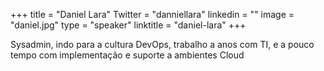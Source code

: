 +++ 
title = "Daniel Lara" 
Twitter = "danniellara" 
linkedin = "" 
image = "daniel.jpg" 
type = "speaker" 
linktitle = "daniel-lara" 
+++

Sysadmin, indo para a cultura DevOps, trabalho a anos com TI, e a pouco tempo com implementação e suporte a ambientes Cloud
